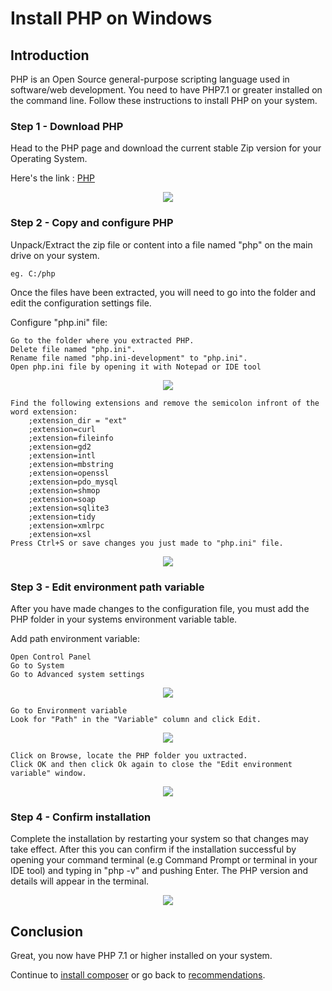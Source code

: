 <!--
// Tina4 : This Is Not A Framework
// Created with : PHPStorm
// User : andrevanzuydam
// Copyright (C)
// Contact : andrevanzuydam@gmail.com
-->
# Install PHP on Windows

## Introduction

PHP is an Open Source general-purpose scripting language used in software/web development. You need to have PHP7.1 or greater installed on the command line. Follow these instructions to install PHP on your system. 

### Step 1  - Download PHP

Head to the PHP page and download the current stable Zip version for your Operating System. 

Here's the link : [PHP](https://www.php.net/downloads.php)

<div align="center" alt="PHP Website">
    <img src="images/phppage.png">
</div>
        
### Step 2 - Copy and configure PHP 

Unpack/Extract the zip file or content into a file named "php" on the main drive on your system. 

```
eg. C:/php
```

Once the files have been extracted, you will need to go into the folder and edit the configuration settings file. 

Configure "php.ini" file: 

```
Go to the folder where you extracted PHP. 
Delete file named "php.ini". 
Rename file named "php.ini-development" to "php.ini".
Open php.ini file by opening it with Notepad or IDE tool 
```

<div align="center" alt="Configure php.ini file 1">
    <img src="images/config1.png">
</div>

```
Find the following extensions and remove the semicolon infront of the word extension:
    ;extension_dir = "ext"
    ;extension=curl
    ;extension=fileinfo
    ;extension=gd2
    ;extension=intl
    ;extension=mbstring
    ;extension=openssl
    ;extension=pdo_mysql
    ;extension=shmop
    ;extension=soap
    ;extension=sqlite3
    ;extension=tidy
    ;extension=xmlrpc
    ;extension=xsl
Press Ctrl+S or save changes you just made to "php.ini" file.
```
 
        
<div align="center" alt="Configure php.ini file 2">
    <img src="images/config2.png">
</div>

### Step 3 - Edit environment path variable

After you have made changes to the configuration file, you must add the PHP folder in your systems environment variable table.

Add path environment variable:
    
```
Open Control Panel
Go to System
Go to Advanced system settings
```    
        
<div align="center" alt="Add Path Environment Variable 1">
    <img src="images/enviro1.png">
</div>

```
Go to Environment variable 
Look for "Path" in the "Variable" column and click Edit.
```
       
<div align="center" alt="Add Path Environment Variable 2">
    <img src="images/enviro2.png">
</div>
        
```
Click on Browse, locate the PHP folder you uxtracted. 
Click OK and then click Ok again to close the "Edit environment variable" window.
```
        
<div align="center" alt="Add Path Environment Variable 3">
    <img src="images/enviro3.png">
</div>

### Step 4 - Confirm installation 
 
Complete the installation by restarting your system so that changes may take effect. After this you can confirm if the installation successful by opening your command terminal (e.g Command Prompt or terminal in your IDE tool) and typing in "php -v" and pushing Enter. The PHP version and details will appear in the terminal.    

<div align="center" alt="Successful Installation Confirmation">
    <img src="images/confirm.png">
</div>

## Conclusion

Great, you now have PHP 7.1 or higher installed on your system. 


Continue to [install composer](/installation/install-composer.md) or go back to [recommendations](/recommendations/).
